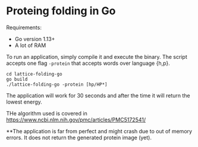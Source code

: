 # Proteing folding in Go
Requirements:
* Go version 1.13+
* A lot of RAM

To run an application, simply compile it and execute the binary.
The script accepts one flag `-protein` that accepts words over language {h,p}.
```shell script
cd lattice-folding-go
go build
./lattice-folding-go -protein [hp/HP*]
```

The application will work for 30 seconds and after the time it will return the lowest energy.

THe algorithm used is covered in https://www.ncbi.nlm.nih.gov/pmc/articles/PMC5172541/

**The application is far from perfect and might crash due to out of memory errors. It does not return the generated protein image (yet).